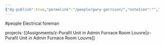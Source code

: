 ```yaml
---
{"dg-publish":true,"permalink":"/people/gary-garrison/","noteIcon":"","created":"2025-05-20T09:18:16.658-05:00"}
---
```


#people 
Electrical foreman

projects: [[Assignments/z-Purafil Unit in Admin Furnace Room Louvre\|z-Purafil Unit in Admin Furnace Room Louvre]]